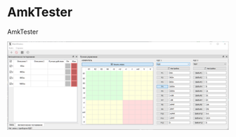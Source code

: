 # AmkTester
AmkTester

![Window](https://github.com/XRay3D/AmkTester/blob/1899dad0f92f804a71afa9bddb45cf0d1a94e4fb/%D0%A1%D0%BD%D0%B8%D0%BC%D0%BE%D0%BA.PNG)
